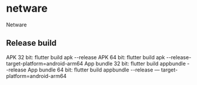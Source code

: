 # netware

Netware

## Release build
APK 32 bit: flutter build apk --release
APK 64 bit: flutter build apk --release-target-platform=android-arm64
App bundle 32 bit: flutter build appbundle --release
App bundle 64 bit: flutter build appbundle --release — target-platform=android-arm64